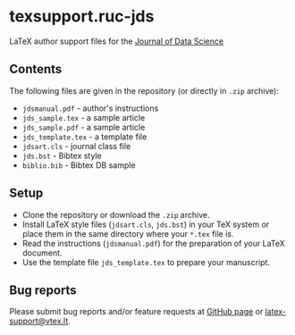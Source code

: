 # texsupport.ruc-jds

LaTeX author support files for the [Journal of Data Science](https://jds-online.org/)


## Contents

The following files are given in the repository (or directly in `.zip` archive):

- `jdsmanual.pdf` - author's instructions
- `jds_sample.tex` - a sample article
- `jds_sample.pdf` - a sample article
- `jds_template.tex` - a template file
- `jdsart.cls` - journal class file
- `jds.bst` - Bibtex style
- `biblio.bib` - Bibtex DB sample

## Setup

-   Clone the repository or download the `.zip` archive.
-   Install LaTeX style files (`jdsart.cls`, `jds.bst`)
    in your TeX system or place them in the same directory where your `*.tex` file is.
-   Read the instructions (`jdsmanual.pdf`) for the preparation of your LaTeX document.
-   Use the template file `jds_template.tex` to prepare your manuscript.

## Bug reports

Please submit bug reports and/or feature requests
at [GitHub page](https://github.com/vtex-soft/texsupport.ruc-jds/issues) or
[latex-support@vtex.lt](mailto:latex-support@vtex.lt).
